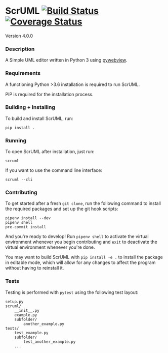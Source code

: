 # ScrUML [![Build Status](https://travis-ci.org/mucs420f19/JJARS.svg?branch=develop)](https://travis-ci.org/mucs420f19/JJARS) [![Coverage Status](https://coveralls.io/repos/github/mucs420f19/JJARS/badge.svg?branch=develop)](https://coveralls.io/github/mucs420f19/JJARS?branch=develop)

Version 4.0.0

### Description

A Simple UML editor written in Python 3 using [pywebview](https://github.com/r0x0r/pywebview).

### Requirements

A functioning Python >3.6 installation is required to run ScrUML.

PIP is required for the installation process.

### Building + Installing

To build and install ScrUML, run:

    pip install .

### Running

To open ScrUML after installation, just run:

    scruml

If you want to use the command line interface:

    scruml --cli

### Contributing

To get started after a fresh `git clone`, run the following command to install the required packages and set up the git hook scripts:

    pipenv install --dev
    pipenv shell
    pre-commit install

And you're ready to develop! Run `pipenv shell` to activate the virtual environment whenever you begin contributing and `exit` to deactivate the virtual environment whenever you're done.

You may want to build ScrUML with `pip install -e .` to install the package in editable mode, which will allow for any changes to affect the program without having to reinstall it.

### Tests

Testing is performed with `pytest` using the following test layout:

    setup.py
    scruml/
        __init__.py
        example.py
        subfolder/
            another_example.py
    tests/
        test_example.py
        subfolder/
            test_another_example.py
        ...
